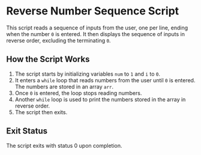 # Reverse Number Sequence Script

This script reads a sequence of inputs from the user, one per line, ending when the number `0` is entered. It then displays the sequence of inputs in reverse order, excluding the terminating `0`.

## How the Script Works

1. The script starts by initializing variables `num` to `1` and `i` to `0`.
2. It enters a `while` loop that reads numbers from the user until `0` is entered. The numbers are stored in an array `arr`.
3. Once `0` is entered, the loop stops reading numbers.
4. Another `while` loop is used to print the numbers stored in the array in reverse order.
5. The script then exits.

## Exit Status

The script exits with status 0 upon completion.
